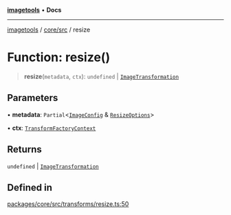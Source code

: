 [**imagetools**](../../../README.md) • **Docs**

***

[imagetools](../../../modules.md) / [core/src](../README.md) / resize

# Function: resize()

> **resize**(`metadata`, `ctx`): `undefined` \| [`ImageTransformation`](../type-aliases/ImageTransformation.md)

## Parameters

• **metadata**: `Partial`\<[`ImageConfig`](../type-aliases/ImageConfig.md) & [`ResizeOptions`](../interfaces/ResizeOptions.md)\>

• **ctx**: [`TransformFactoryContext`](../interfaces/TransformFactoryContext.md)

## Returns

`undefined` \| [`ImageTransformation`](../type-aliases/ImageTransformation.md)

## Defined in

[packages/core/src/transforms/resize.ts:50](https://github.com/JonasKruckenberg/imagetools/blob/b6421598cd4879d5c28755c1d558f8b5955cc5a1/packages/core/src/transforms/resize.ts#L50)
